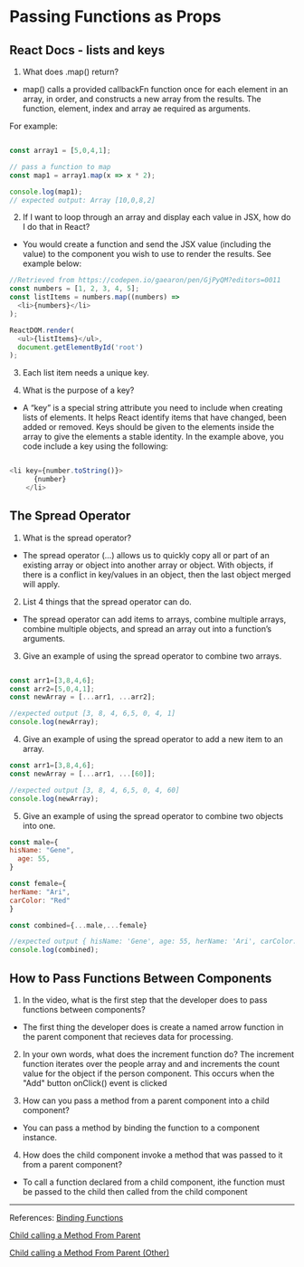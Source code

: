 # Passing Functions as Props

## React Docs - lists and keys
1. What does .map() return?
* map() calls a provided callbackFn function once for each element in an array, in order, and constructs a new array from the results. The function, element, index and array ae required as arguments.

For example:
```javascript

const array1 = [5,0,4,1];

// pass a function to map
const map1 = array1.map(x => x * 2);

console.log(map1);
// expected output: Array [10,0,8,2]

```

2. If I want to loop through an array and display each value in JSX, how do I do that in React?
* You would create a function and send the JSX value (including the value) to the component you wish to use to render the results. See example below:

```javascript
//Retrieved from https://codepen.io/gaearon/pen/GjPyQM?editors=0011
const numbers = [1, 2, 3, 4, 5];
const listItems = numbers.map((numbers) =>
  <li>{numbers}</li>
);

ReactDOM.render(
  <ul>{listItems}</ul>,
  document.getElementById('root')
);

```

3. Each list item needs a unique key.

4. What is the purpose of a key?
* A “key” is a special string attribute you need to include when creating lists of elements.  It helps React identify items that have changed, been added or removed. Keys should be given to the elements inside the array to give the elements a stable identity. In the example above, you code include a key using the following:

```javascript

<li key={number.toString()}>
      {number}
    </li>
```

## The Spread Operator
1. What is the spread operator?
* The spread operator (...) allows us to quickly copy all or part of an existing array or object into another array or object. With objects, if there is a conflict in key/values in an object, then the last object merged will apply.

2. List 4 things that the spread operator can do.
* The spread operator can add items to arrays, combine multiple arrays, combine multiple objects, and spread an array out into a function’s arguments.

3. Give an example of using the spread operator to combine two arrays.

```javascript

const arr1=[3,8,4,6];
const arr2=[5,0,4,1];
const newArray = [...arr1, ...arr2];

//expected output [3, 8, 4, 6,5, 0, 4, 1]
console.log(newArray);

```

4. Give an example of using the spread operator to add a new item to an array.

``` javascript
const arr1=[3,8,4,6];
const newArray = [...arr1, ...[60]];

//expected output [3, 8, 4, 6,5, 0, 4, 60]
console.log(newArray);
```


5. Give an example of using the spread operator to combine two objects into one.

``` javascript
const male={
hisName: "Gene",
  age: 55,
}

const female={
herName: "Ari",
carColor: "Red"  
}

const combined={...male,...female}

//expected output { hisName: 'Gene', age: 55, herName: 'Ari', carColor: 'Red' }
console.log(combined);
```

## How to Pass Functions Between Components
1. In the video, what is the first step that the developer does to pass functions between components?

* The first thing the developer does is create a named arrow function in the parent component that recieves data for processing.

2. In your own words, what does the increment function do?
The increment function iterates over the people array and and increments the count value for the object if the person component. This occurs when the "Add" button onClick() event is clicked

3. How can you pass a method from a parent component into a child component?

* You can pass a method by binding the function to a component instance.

4. How does the child component invoke a method that was passed to it from a parent component?

* To call a function declared from a child component, ithe function must be passed to the child then called from the child component

--------------
References: [Binding Functions](https://reactjs.org/docs/faq-functions.html)

[Child calling a Method From Parent](https://stackoverflow.com/questions/37949981/call-child-method-from-parent)

[Child calling a Method From Parent (Other)](https://www.codingdeft.com/posts/react-calling-child-function-from-parent-component/)

